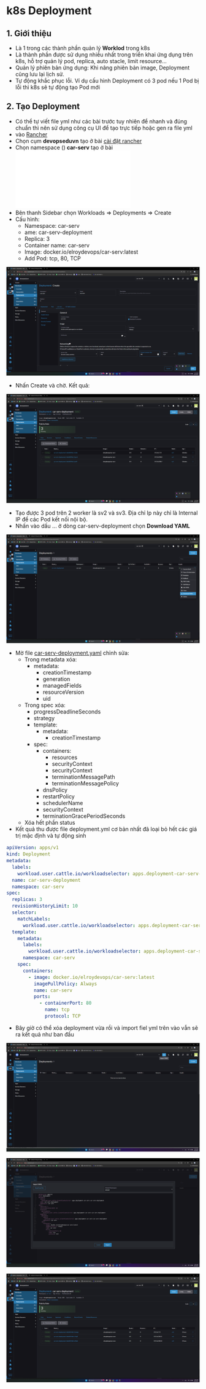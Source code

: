 # k8s Deployment

## 1. Giới thiệu

- Là 1 trong các thành phần quản lý **Worklod** trong k8s
- Là thành phần được sử dụng nhiều nhất trong triển khai ứng dụng trên k8s, hỗ trợ quản lý pod, replica, auto stacle, limit resource...
- Quản lý phiên bản ứng dụng: Khi nâng phiên bản image, Deployment cũng lưu lại lịch sử.
- Tự động khắc phục lỗi. Ví dụ cấu hình Deployment có 3 pod nếu 1 Pod bị lỗi thì k8s sẽ tự động tạo Pod mới

## 2. Tạo Deployment

- Có thể tự viết file yml như các bài trước tuy nhiên để nhanh và đúng chuẩn thì nên sử dụng công cụ UI để tạo trực tiếp hoặc gen ra file yml
- vào [Rancher](https://rancher.local)
- Chọn cụm **devopseduvn** tạo ở bài [cài đặt rancher](../5.%20Rancher/README.md)
- Chọn namespace () **car-serv** tạo ở bài ![Pod](../6.%20Pods/README.md)
- Bên thanh Sidebar chọn Workloads => Deployments => Create
- Cấu hình:
  - Namespace: car-serv
  - ame: car-serv-deployment
  - Replica: 3
  - Container name: car-serv
  - Image: docker.io/elroydevops/car-serv:latest
  - Add Pod: tcp, 80, TCP

![](./images/1.png)

- Nhấn Create và chờ. Kết quả:

![](./images/2.png)

- Tạo được 3 pod trên 2 worker là sv2 và sv3. Địa chỉ Ip này chỉ là Internal IP để các Pod kết nối nội bộ.
- Nhấn vào dấu ... ở dòng car-serv-deployment chọn **Download YAML**

![](./images/3.png)

- Mờ file [car-serv-deployment.yaml](./car-serv-deployment.yaml) chỉnh sửa:
  - Trong metadata xóa:
    - metadata:
      - creationTimestamp
      - generation
      - managedFields
      - resourceVersion
      - uid
  - Trong spec xóa:
    - progressDeadlineSeconds
    - strategy
    - template:
      - metadata:
        - creationTimestamp
    - spec:
      - containers:
        - resources
        - securityContext
        - securityContext
        - terminationMessagePath
        - terminationMessagePolicy
      - dnsPolicy
      - restartPolicy
      - schedulerName
      - securityContext
      - terminationGracePeriodSeconds
  - Xóa hết phần status
- Kết quả thu được file deployment.yml cơ bản nhất đã loại bỏ hết các giá trị mặc định và tự động sinh

```yml
apiVersion: apps/v1
kind: Deployment
metadata:
  labels:
    workload.user.cattle.io/workloadselector: apps.deployment-car-serv-car-serv-deployment
  name: car-serv-deployment
  namespace: car-serv
spec:
  replicas: 3
  revisionHistoryLimit: 10
  selector:
    matchLabels:
      workload.user.cattle.io/workloadselector: apps.deployment-car-serv-car-serv-deployment
  template:
    metadata:
      labels:
        workload.user.cattle.io/workloadselector: apps.deployment-car-serv-car-serv-deployment
      namespace: car-serv
    spec:
      containers:
        - image: docker.io/elroydevops/car-serv:latest
          imagePullPolicy: Always
          name: car-serv
          ports:
            - containerPort: 80
              name: tcp
              protocol: TCP
```

- Bây giờ có thể xóa deployment vừa rồi và import fiel yml trên vào vẫn sẽ ra kết quả như ban đầu

![](./images/4.png)

![](./images/5.png)

![](./images/6.png)

